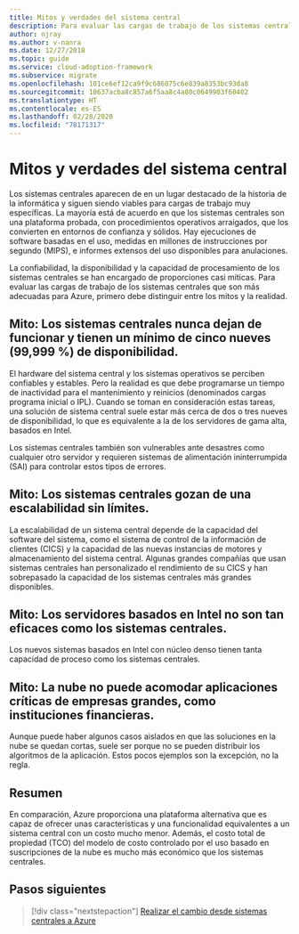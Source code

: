 ```yaml
---
title: Mitos y verdades del sistema central
description: Para evaluar las cargas de trabajo de los sistemas centrales que son más adecuadas para Azure, primero debe distinguir entre los mitos y la realidad.
author: njray
ms.author: v-nanra
ms.date: 12/27/2018
ms.topic: guide
ms.service: cloud-adoption-framework
ms.subservice: migrate
ms.openlocfilehash: 101ce6ef12ca9f9c686075c6e839a8353bc93da8
ms.sourcegitcommit: 10637acba8c857a6f5aa8c4a80c0649903f60402
ms.translationtype: HT
ms.contentlocale: es-ES
ms.lasthandoff: 02/28/2020
ms.locfileid: "78171317"
---
```

# <a name="mainframe-myths-and-facts"></a>Mitos y verdades del sistema central

Los sistemas centrales aparecen de en un lugar destacado de la historia de la informática y siguen siendo viables para cargas de trabajo muy específicas. La mayoría está de acuerdo en que los sistemas centrales son una plataforma probada, con procedimientos operativos arraigados, que los convierten en entornos de confianza y sólidos. Hay ejecuciones de software basadas en el uso, medidas en millones de instrucciones por segundo (MIPS), e informes extensos del uso disponibles para anulaciones.

La confiabilidad, la disponibilidad y la capacidad de procesamiento de los sistemas centrales se han encargado de proporciones casi míticas. Para evaluar las cargas de trabajo de los sistemas centrales que son más adecuadas para Azure, primero debe distinguir entre los mitos y la realidad.

## <a name="myth-mainframes-never-go-down-and-have-a-minimum-of-five-9s-of-availability"></a>Mito: Los sistemas centrales nunca dejan de funcionar y tienen un mínimo de cinco nueves (99,999 %) de disponibilidad.

El hardware del sistema central y los sistemas operativos se perciben confiables y estables. Pero la realidad es que debe programarse un tiempo de inactividad para el mantenimiento y reinicios (denominados cargas programa inicial o IPL). Cuando se toman en consideración estas tareas, una solución de sistema central suele estar más cerca de dos o tres nueves de disponibilidad, lo que es equivalente a la de los servidores de gama alta, basados en Intel.

Los sistemas centrales también son vulnerables ante desastres como cualquier otro servidor y requieren sistemas de alimentación ininterrumpida (SAI) para controlar estos tipos de errores.

## <a name="myth-mainframes-have-limitless-scalability"></a>Mito: Los sistemas centrales gozan de una escalabilidad sin límites.

La escalabilidad de un sistema central depende de la capacidad del software del sistema, como el sistema de control de la información de clientes (CICS) y la capacidad de las nuevas instancias de motores y almacenamiento del sistema central. Algunas grandes compañías que usan sistemas centrales han personalizado el rendimiento de su CICS y han sobrepasado la capacidad de los sistemas centrales más grandes disponibles.

## <a name="myth-intel-based-servers-are-not-as-powerful-as-mainframes"></a>Mito: Los servidores basados en Intel no son tan eficaces como los sistemas centrales.

Los nuevos sistemas basados en Intel con núcleo denso tienen tanta capacidad de proceso como los sistemas centrales.

## <a name="myth-the-cloud-cant-accommodate-mission-critical-applications-for-large-companies-such-as-financial-institutions"></a>Mito: La nube no puede acomodar aplicaciones críticas de empresas grandes, como instituciones financieras.

Aunque puede haber algunos casos aislados en que las soluciones en la nube se quedan cortas, suele ser porque no se pueden distribuir los algoritmos de la aplicación. Estos pocos ejemplos son la excepción, no la regla.

## <a name="summary"></a>Resumen

En comparación, Azure proporciona una plataforma alternativa que es capaz de ofrecer unas características y una funcionalidad equivalentes a un sistema central con un costo mucho menor. Además, el costo total de propiedad (TCO) del modelo de costo controlado por el uso basado en suscripciones de la nube es mucho más económico que los sistemas centrales.

## <a name="next-steps"></a>Pasos siguientes

> [!div class="nextstepaction"]
> [Realizar el cambio desde sistemas centrales a Azure](./migration-strategies.md)
